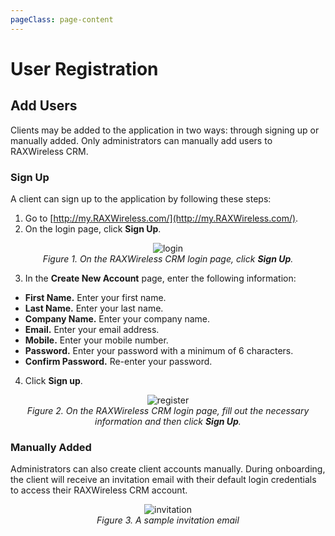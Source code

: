 ```yaml
---
pageClass: page-content
---
```


# User Registration

## Add Users
Clients may be added to the application in two ways: through signing up or manually added. Only administrators can manually add users to RAXWireless CRM.

### Sign Up

A client can sign up to the application by following these steps:

1. Go to [http://my.RAXWireless.com/](http://my.RAXWireless.com/).
2. On the login page, click **Sign Up**.

<div style="text-align:center">

![login](/login.png)
<br>
*Figure 1. On the RAXWireless CRM login page, click <strong>Sign Up</strong>.*

</div>

3. In the **Create New Account** page, enter the following information:
* **First Name.** Enter your first name.
* **Last Name.** Enter your last name.
* **Company Name.** Enter your company name.
* **Email.** Enter your email address.
* **Mobile.** Enter your mobile number.
* **Password.** Enter your password with a minimum of 6 characters.
* **Confirm Password.** Re-enter your password.

4. Click **Sign up**.

<div style="text-align:center">

![register](/register.png)
<br>
*Figure 2. On the RAXWireless CRM login page, fill out the necessary information and then click <strong>Sign Up</strong>.*

</div>

### Manually Added

Administrators can also create client accounts manually. During onboarding, the client will receive an invitation email with their default login credentials to access their RAXWireless CRM account.

<div style="text-align:center">

![invitation](/invitation.png)
<br>
*Figure 3. A sample invitation email*

</div>